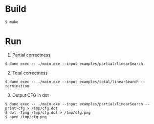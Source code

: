 # Build
```
$ make
```

# Run
1. Partial correctness 
```
$ dune exec -- ./main.exe --input examples/partial/linearSearch
```

2. Total correctness 
```
$ dune exec -- ./main.exe --input examples/total/linearSearch --termination
```

3. Output CFG in dot
```
$ dune exec -- ./main.exe --input examples/partial/linearSearch --print-cfg > /tmp/cfg.dot
$ dot -Tpng /tmp/cfg.dot > /tmp/cfg.png
$ open /tmp/cfg.png
```